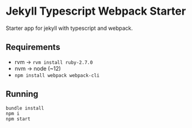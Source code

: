 # Jekyll Typescript Webpack Starter

Starter app for jekyll with typescript and webpack.

## Requirements

* rvm -> `rvm install ruby-2.7.0`
* nvm -> node (~12)
* `npm install webpack webpack-cli`


## Running

    bundle install
    npm i
    npm start
